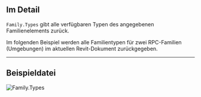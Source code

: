 ## Im Detail
`Family.Types` gibt alle verfügbaren Typen des angegebenen Familienelements zurück.

Im folgenden Beispiel werden alle Familientypen für zwei RPC-Familien (Umgebungen) im aktuellen Revit-Dokument zurückgegeben.
___
## Beispieldatei

![Family.Types](./Revit.Elements.Family.Types_img.jpg)
